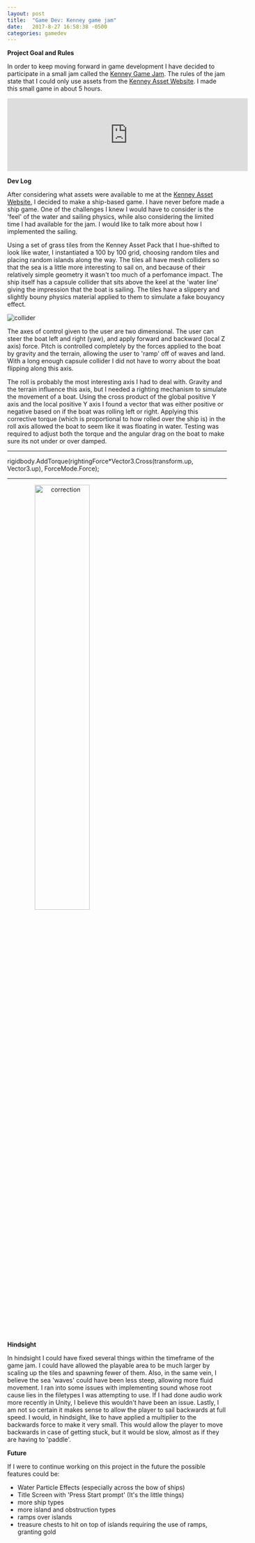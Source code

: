 ```yaml
---
layout: post
title:  "Game Dev: Kenney game jam"
date:   2017-8-27 16:58:38 -0500
categories: gamedev
---
```


**Project Goal and Rules**

In order to keep moving forward in game development I have decided to participate in a small jam called the [Kenney Game Jam][kenney]. The rules of the jam state that I could only use assets from the [Kenney Asset Website][kenneyassets]. I made this small game in about 5 hours.

<iframe width="552" frameborder="0" height="167" src="https://itch.io/embed/171489"></iframe>



**Dev Log**

After considering what assets were available to me at the [Kenney Asset Website][kenneyassets], I decided to make a ship-based game. I have never before made a ship game. One of the challenges I knew I would have to consider is the 'feel' of the water and sailing physics, while also considering the limited time I had available for the jam. I would like to talk more about how I implemented the sailing.

Using a set of grass tiles from the Kenney Asset Pack that I hue-shifted to look like water, I instantiated a 100 by 100 grid, choosing random tiles and placing random islands along the way. The tiles all have mesh colliders so that the sea is a little more interesting to sail on, and because of their relatively simple geometry it wasn't too much of a perfomance impact. The ship itself has a capsule collider that sits above the keel at the 'water line' giving the impression that the boat is sailing. The tiles have a slippery and slightly bouny physics material applied to them to simulate a fake bouyancy effect.

![collider]({{site.url}}/assets/gamedev/collider.png)


The axes of control given to the user are two dimensional. The user can steer the boat left and right (yaw), and apply forward and backward (local Z axis) force. Pitch is controlled completely by the forces applied to the boat by gravity and the terrain, allowing the user to 'ramp' off of waves and land. With a long enough capsule collider I did not have to worry about the boat flipping along this axis.

The roll is probably the most interesting axis I had to deal with. Gravity and the terrain influence this axis, but I needed a righting mechanism to simulate the movement of a boat. Using the cross product of the global positive Y axis and the local positive Y axis I found a vector that was either positive or negative based on if the boat was rolling left or right. Applying this corrective torque (which is proportional to how rolled over the ship is) in the roll axis allowed the boat to seem like it was floating in water. Testing was required to adjust both the torque and the angular drag on the boat to make sure its not under or over damped.

-----
rigidbody.AddTorque(rightingForce*Vector3.Cross(transform.up, Vector3.up), ForceMode.Force);

-----

<img src="{{site.url}}/assets/gamedev/correction.gif" alt="correction" width="50%" style="text-align: center;"/>


**Hindsight**

In hindsight I could have fixed several things within the timeframe of the game jam. I could have allowed the playable area to be much larger by scaling up the tiles and spawning fewer of them. Also, in the same vein, I believe the sea 'waves' could have been less steep, allowing more fluid movement. I ran into some issues with implementing sound whose root cause lies in the filetypes I was attempting to use. If I had done audio work more recently in Unity, I believe this wouldn't have been an issue. Lastly, I am not so certain it makes sense to allow the player to sail backwards at full speed. I would, in hindsight, like to have applied a multiplier to the backwards force to make it very small. This would allow the player to move backwards in case of getting stuck, but it would be slow, almost as if they are having to 'paddle'.

**Future**

If I were to continue working on this project in the future the possible features could be:

- Water Particle Effects (especially across the bow of ships)
- Title Screen with 'Press Start prompt' (It's the little things)
- more ship types
- more island and obstruction types
- ramps over islands
- treasure chests to hit on top of islands requiring the use of ramps, granting gold



[kenney]: https://itch.io/jam/kenney-jam-2017
[kenneyassets]: http://kenney.nl/assets
